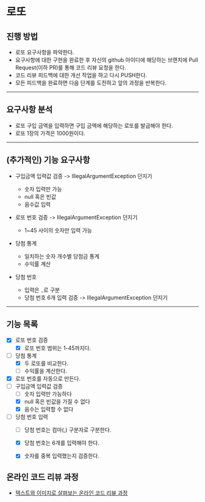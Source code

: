 # 로또
## 진행 방법
* 로또 요구사항을 파악한다.
* 요구사항에 대한 구현을 완료한 후 자신의 github 아이디에 해당하는 브랜치에 Pull Request(이하 PR)를 통해 코드 리뷰 요청을 한다.
* 코드 리뷰 피드백에 대한 개선 작업을 하고 다시 PUSH한다.
* 모든 피드백을 완료하면 다음 단계를 도전하고 앞의 과정을 반복한다.

---
## 요구사항 분석
* 로또 구입 금액을 입력하면 구입 금액에 해당하는 로또를 발급해야 한다.
* 로또 1장의 가격은 1000원이다.

---
## (추가적인) 기능 요구사항
* 구입금액 입력값 검증 -> IllegalArgumentException 던지기
  * 숫자 입력만 가능
  * null 혹은 빈값
  * 음수값 입력

* 로또 번호 검증 -> IllegalArgumentException 던지기
  * 1~45 사이의 숫자만 입력 가능

* 당첨 통계
  * 일치하는 숫자 개수별 당첨금 통계
  * 수익률 계산

* 당첨 번호
  * 입력은 ``,``로 구분
  * 당첨 번호 6개 입력 검증 -> IllegalArgumentException 던지기

---
## 기능 목록

- [x] 로또 번호 검증
  - [x] 로또 번호 범위는 1-45까지다.
- [ ] 당첨 통계
  - [x] 두 로또를 비교한다.
  - [ ] 수익률을 계산한다.
- [x] 로또 번호를 자동으로 만든다.
- [ ] 구입금액 입력값 검증
  - [ ] 숫자 입력만 가능하다
  - [x] null 혹은 빈값을 가질 수 없다
  - [x] 음수는 입력할 수 없다
- [ ] 당첨 번호 입력
  - [ ] 당첨 번호는 컴마(,) 구분자로 구분한다.
  - [x] 당첨 번호는 6개를 입력해야 한다.
  - [x] 숫자를 중복 입력했는지 검증한다.


## 온라인 코드 리뷰 과정
* [텍스트와 이미지로 살펴보는 온라인 코드 리뷰 과정](https://github.com/next-step/nextstep-docs/tree/master/codereview)
